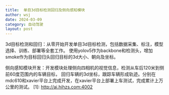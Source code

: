 ```yaml
---
title:  单目3d目标检测回归及侧向感知模块 
author: wsj 
date: 2024-03-09
category: 自动驾驶
layout: post
---
```

 3d目标检测和回归：从零开始开发单目3d目标检测，包括数据采集、标注，模型选择、训练、部署等全套工作。
 使用yolov5作为backbone和检测头，增加smoke作为目标回归头回归目标的3d大小、朝向及坐标。
 
 侧向感知模块开发：开发模块处理侧向四相机的视觉信息，检测从车后120米到侧前60度范围内的车辆目标，
 回归车辆的3d坐标，跟踪车辆形成轨迹。分别在mdc610和xavier平台上完成开发，在xavier平台上部署上车测试，完成累计上万公里的测试。
[1]: http://ai.hihzs.com:4002
